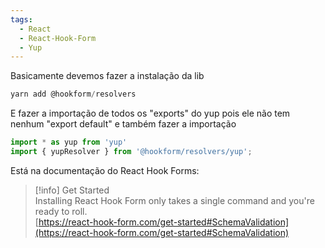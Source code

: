 ```yaml
---
tags:
  - React
  - React-Hook-Form
  - Yup
---
```

Basicamente devemos fazer a instalação da lib

```JavaScript
yarn add @hookform/resolvers
```

E fazer a importação de todos os "exports" do yup pois ele não tem nenhum "export default" e também fazer a importação

```JavaScript
import * as yup from 'yup'
import { yupResolver } from '@hookform/resolvers/yup';
```

  

Está na documentação do React Hook Forms:

> [!info] Get Started  
> Installing React Hook Form only takes a single command and you're ready to roll.  
> [https://react-hook-form.com/get-started#SchemaValidation](https://react-hook-form.com/get-started#SchemaValidation)
